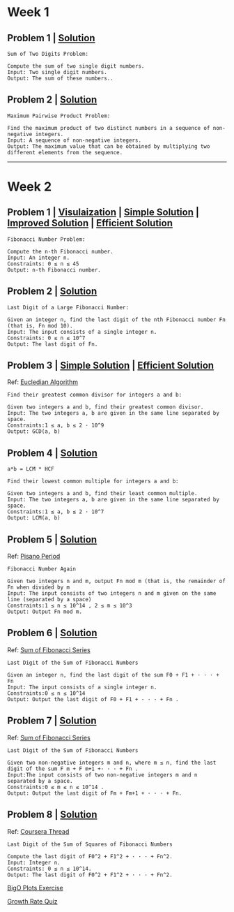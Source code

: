 # Week 1

## Problem 1 | [Solution](Week1/1_1_APlusB.py)

```text
Sum of Two Digits Problem:

Compute the sum of two single digit numbers.
Input: Two single digit numbers.
Output: The sum of these numbers..
```

## Problem 2 | [Solution](Week1/2_1_max_pairwise_product.py)

```text
Maximum Pairwise Product Problem:

Find the maximum product of two distinct numbers in a sequence of non-negative integers.
Input: A sequence of non-negative integers.
Output: The maximum value that can be obtained by multiplying two different elements from the sequence.
```

***

# Week 2

## Problem 1 | [Visulaization](https://www.cs.usfca.edu/~galles/visualization/DPFib.html) | [Simple Solution](Week2/1_1_Fibonacci_naive.py) | [Improved Solution](Week2/1_2_Fibonacci_improved.py) | [Efficient Solution](Week2/1_3_Fibonacci_efficient.py)

```text
Fibonacci Number Problem:

Compute the n-th Fibonacci number.
Input: An integer n.
Constraints: 0 ≤ n ≤ 45
Output: n-th Fibonacci number.
```

## Problem 2 | [Solution](Week2/2_1_Fibonacci_last_digit.py)

```text
Last Digit of a Large Fibonacci Number:

Given an integer n, find the last digit of the nth Fibonacci number Fn (that is, Fn mod 10).
Input: The input consists of a single integer n.
Constraints: 0 ≤ n ≤ 10^7
Output: The last digit of Fn.
```

## Problem 3 | [Simple Solution](Week2/gcd_naive.py) | [Efficient Solution](Week2/3_2_gcd_efficient.py)

Ref: [Eucledian Algorithm](https://www.khanacademy.org/computing/computer-science/cryptography/modarithmetic/a/the-euclidean-algorithm)

```text
Find their greatest common divisor for integers a and b:

Given two integers a and b, find their greatest common divisor.
Input: The two integers a, b are given in the same line separated by space.
Constraints:1 ≤ a, b ≤ 2 · 10^9
Output: GCD(a, b)
```

## Problem 4 | [Solution](Week2/4_1_lcm_efficient.py)

```text
a*b = LCM * HCF
```

```text
Find their lowest common multiple for integers a and b:

Given two integers a and b, find their least common multiple.
Input: The two integers a, b are given in the same line separated by space.
Constraints:1 ≤ a, b ≤ 2 · 10^7
Output: LCM(a, b)
```

## Problem 5 | [Solution](Week2/5_1_finonacci_again.py)

Ref: [Pisano Period](https://en.wikipedia.org/wiki/Pisano_period)

```text
Fibonacci Number Again

Given two integers n and m, output Fn mod m (that is, the remainder of Fn when divided by m
Input: The input consists of two integers n and m given on the same line (separated by a space)
Constraints:1 ≤ n ≤ 10^14 , 2 ≤ m ≤ 10^3
Output: Output Fn mod m.
```

## Problem 6 | [Solution](Week2/6_1_last_digit_sum_fibonacci.py)

Ref: [Sum of Fibonacci Series](https://stackoverflow.com/a/40930139/2613005)

```text
Last Digit of the Sum of Fibonacci Numbers

Given an integer n, find the last digit of the sum F0 + F1 + · · · + Fn
Input: The input consists of a single integer n.
Constraints:0 ≤ n ≤ 10^14
Output: Output the last digit of F0 + F1 + · · · + Fn .
```

## Problem 7 | [Solution](Week2/7_1_last_digit_sum_fibonacci_again.py)

Ref: [Sum of Fibonacci Series](https://stackoverflow.com/a/40930139/2613005)

```text
Last Digit of the Sum of Fibonacci Numbers

Given two non-negative integers m and n, where m ≤ n, find the last digit of the sum F m + F m+1 +· · · + Fn .
Input:The input consists of two non-negative integers m and n separated by a space.
Constraints:0 ≤ m ≤ n ≤ 10^14 .
Output: Output the last digit of Fm + Fm+1 + · · · + Fn.
```

## Problem 8 | [Solution](Week2/8_1_last_digit_square_sum_finonacci_again.py)

Ref: [Coursera Thread](https://www.coursera.org/learn/algorithmic-toolbox/discussions/weeks/2/threads/Cd8shVFZEeivzw657cHXhg/replies/sn1STA7zEemZUwrw3z8SgA/comments/hKcm49bkTnenJuPW5O53MA)

```text
Last Digit of the Sum of Squares of Fibonacci Numbers

Compute the last digit of F0^2 + F1^2 + · · · + Fn^2.
Input: Integer n.
Constraints: 0 ≤ n ≤ 10^14.
Output: The last digit of F0^2 + F1^2 + · · · + Fn^2.
```

[BigO Plots Exercise](Week2/bigOPlots.ipynb)

[Growth Rate Quiz](Week2/algorithmic-toolbox-quiz-growth-rate.pdf)
